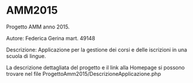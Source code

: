 # AMM2015 

Progetto AMM anno 2015.

Autore: Federica Gerina mart. 49148

Descrizione: Applicazione per la gestione dei corsi e delle iscrizioni in una scuola di lingue.

La descrizione dettagliata del progetto e il link alla Homepage si possono trovare nel file ProgettoAmm2015/DescrizioneApplicazione.php
